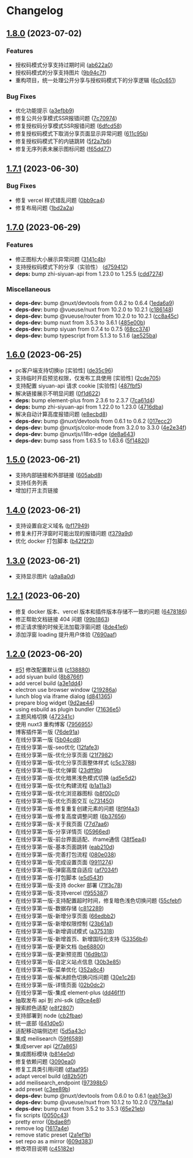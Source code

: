 # Changelog

## [1.8.0](https://github.com/terwer/siyuan-plugin-blog/compare/v1.7.1...v1.8.0) (2023-07-02)


### Features

* 授权码模式分享支持过期时间 ([ab622a0](https://github.com/terwer/siyuan-plugin-blog/commit/ab622a0f3e95371a3f34893565e9a53a8169e5a7))
* 授权码模式的分享支持图片 ([9b94c7f](https://github.com/terwer/siyuan-plugin-blog/commit/9b94c7f59c7df818d38d94c3097a1316a2d60d9e))
* 重构项目，统一处理公开分享与授权码模式下的分享逻辑 ([6c0c651](https://github.com/terwer/siyuan-plugin-blog/commit/6c0c651bb87fda6f451fd19bc776ccb322f3e922))


### Bug Fixes

* 优化功能提示 ([a3efbb9](https://github.com/terwer/siyuan-plugin-blog/commit/a3efbb94237e3886e6e2395708688e7229835000))
* 修复公共分享模式SSR报错问题 ([7c70974](https://github.com/terwer/siyuan-plugin-blog/commit/7c70974d35141889befe488518377ba7d0e561f2))
* 修复授权码分享模式SSR报错问题 ([6dfcd58](https://github.com/terwer/siyuan-plugin-blog/commit/6dfcd584524687e2ab759ea35dabee483ae194f6))
* 修复授权码模式下取消分享页面显示异常问题 ([611c95b](https://github.com/terwer/siyuan-plugin-blog/commit/611c95bf09927b27ac005cc931d22162cf6cf45a))
* 修复授权码模式下的内链跳转 ([5f2a7b6](https://github.com/terwer/siyuan-plugin-blog/commit/5f2a7b651bbe06f192d3ed29e4278c36049d3a69))
* 修复无序列表未展示图标问题 ([f65dd77](https://github.com/terwer/siyuan-plugin-blog/commit/f65dd778b76480943c828953f1fc0a7a8de6eb4d))

## [1.7.1](https://github.com/terwer/siyuan-plugin-blog/compare/v1.7.0...v1.7.1) (2023-06-30)
### Bug Fixes
* 修复 vercel 样式错乱问题 ([0bb9ca4](https://github.com/terwer/siyuan-plugin-blog/commit/0bb9ca4747c5ff3181f8ffdb0dd56023ee824795))
* 修复布局问题 ([1bd2a2a](https://github.com/terwer/siyuan-plugin-blog/commit/1bd2a2a07e006612cf331ddfd5d057fd1055ce62))
## [1.7.0](https://github.com/terwer/siyuan-plugin-blog/compare/v1.6.0...v1.7.0) (2023-06-29)
### Features
* 修正图标大小展示异常问题 ([3141c4b](https://github.com/terwer/siyuan-plugin-blog/commit/3141c4b434c91b84071b3def734189a6aad01923))
* 支持授权码模式下的分享（实验性） ([d759412](https://github.com/terwer/siyuan-plugin-blog/commit/d7594127fecb1bd4838c7f22cc35bb738353ef87))
* **deps:** bump zhi-siyuan-api from 1.23.0 to 1.25.5 ([cdd7274](https://github.com/terwer/siyuan-plugin-blog/commit/cdd7274071ada5417901ab0b0945bfa945763755))
### Miscellaneous
* **deps-dev:** bump @nuxt/devtools from 0.6.2 to 0.6.4 ([1eda6a9](https://github.com/terwer/siyuan-plugin-blog/commit/1eda6a907487fc24c78346521169905bb914833f))
* **deps-dev:** bump @vueuse/nuxt from 10.2.0 to 10.2.1 ([c186148](https://github.com/terwer/siyuan-plugin-blog/commit/c186148ef3588c430e98a0da42c5d7072239c9da))
* **deps-dev:** bump @vueuse/router from 10.2.0 to 10.2.1 ([cc8a45c](https://github.com/terwer/siyuan-plugin-blog/commit/cc8a45c159c9353a322a936f91fbd55afcca8fe1))
* **deps-dev:** bump nuxt from 3.5.3 to 3.6.1 ([485e00b](https://github.com/terwer/siyuan-plugin-blog/commit/485e00b77039e4ec14e5aeefd53397128eb8b06d))
* **deps-dev:** bump siyuan from 0.7.4 to 0.7.5 ([68cc374](https://github.com/terwer/siyuan-plugin-blog/commit/68cc3747f3dd35f639805907d96579b7a38b249d))
* **deps-dev:** bump typescript from 5.1.3 to 5.1.6 ([ae525ba](https://github.com/terwer/siyuan-plugin-blog/commit/ae525ba05c8a1cf14000c4b5a195ae306bd1b2fa))
## [1.6.0](https://github.com/terwer/siyuan-plugin-blog/compare/v1.5.0...v1.6.0) (2023-06-25)
* pc客户端支持切换ip [实验性] ([de35c96](https://github.com/terwer/siyuan-plugin-blog/commit/de35c96f22552671b66caefef486d152a853374c))
* 支持临时开启预览权限，仅发布工具使用 [实验性] ([2cde705](https://github.com/terwer/siyuan-plugin-blog/commit/2cde705b8f8f0aa2adebff559938089d54a9f1a8))
* 支持配置 siyuan-api 请求 cookie [实验性] ([487fbf5](https://github.com/terwer/siyuan-plugin-blog/commit/487fbf5bece5d8bab94f5e90c28d4170a59589c5))
* 解决链接展示不明显问题 ([0f1d622](https://github.com/terwer/siyuan-plugin-blog/commit/0f1d6227f1d8c376075ee14d041e92ddaf243bd1))
* **deps:** bump element-plus from 2.3.6 to 2.3.7 ([7ca61d4](https://github.com/terwer/siyuan-plugin-blog/commit/7ca61d4df08e1ed1a38f3553cb315ad5c3d947dd))
* **deps:** bump zhi-siyuan-api from 1.22.0 to 1.23.0 ([4716dba](https://github.com/terwer/siyuan-plugin-blog/commit/4716dba0e7328262db782d1f11b471ad134b2a03))
* 解决自动计算高度报错问题 ([e8ecbd8](https://github.com/terwer/siyuan-plugin-blog/commit/e8ecbd8ab7b8a23f9cf4934cd89810b58cb787b0))
* **deps-dev:** bump @nuxt/devtools from 0.6.1 to 0.6.2 ([017ecc2](https://github.com/terwer/siyuan-plugin-blog/commit/017ecc2a3953d76757ac9868781aa1917055a241))
* **deps-dev:** bump @nuxtjs/color-mode from 3.2.0 to 3.3.0 ([4e2e34f](https://github.com/terwer/siyuan-plugin-blog/commit/4e2e34f3114ee381813fe12e2e765e6c48aec162))
* **deps-dev:** bump @nuxtjs/i18n-edge ([de8a643](https://github.com/terwer/siyuan-plugin-blog/commit/de8a64360136530efe18c9534d7912aed852d74d))
* **deps-dev:** bump sass from 1.63.5 to 1.63.6 ([5f14820](https://github.com/terwer/siyuan-plugin-blog/commit/5f1482039f9ec6f1c8e4dec370826a1e879efa3a))
## [1.5.0](https://github.com/terwer/siyuan-plugin-blog/compare/v1.4.0...v1.5.0) (2023-06-21)
* 支持内部链接和外部链接 ([605abd8](https://github.com/terwer/siyuan-plugin-blog/commit/605abd89bdf7edd9762586ce30d00dd3241069c7))
* 支持任务列表
* 增加打开主页链接
## [1.4.0](https://github.com/terwer/siyuan-plugin-blog/compare/v1.3.0...v1.4.0) (2023-06-21)
* 支持设置自定义域名 ([bf17949](https://github.com/terwer/siyuan-plugin-blog/commit/bf179498a893c156511478dd7ccd46aa9728f09c))
* 修复未打开浮窗时可能出现的报错问题 ([f379a9d](https://github.com/terwer/siyuan-plugin-blog/commit/f379a9d5ddae19b30a98865d227162ec9255d0c8))
* 优化 docker 打包脚本 ([b42f2f3](https://github.com/terwer/siyuan-plugin-blog/commit/b42f2f310ab84763a409e4b6c91f2225abf517cc))
## [1.3.0](https://github.com/terwer/siyuan-plugin-blog/compare/v1.2.1...v1.3.0) (2023-06-21)
* 支持显示图片 ([a9a8a0d](https://github.com/terwer/siyuan-plugin-blog/commit/a9a8a0d4e4563fd68653c9639e7f2f2f5b729f26))
## [1.2.1](https://github.com/terwer/siyuan-plugin-blog/compare/v1.2.0...v1.2.1) (2023-06-20)
* 修复 docker 版本、vercel 版本和插件版本存储不一致的问题 ([6478186](https://github.com/terwer/siyuan-plugin-blog/commit/6478186babf740cc0efa1cd8ebae3402ca33213e))
* 修正帮助文档链接 404 问题 ([99b1863](https://github.com/terwer/siyuan-plugin-blog/commit/99b1863fdfa6d853865b826f3acdf3b775bf969d))
* 修正请求慢的时候无法加载浮窗问题 ([8de41e6](https://github.com/terwer/siyuan-plugin-blog/commit/8de41e60b0d72486a3ee983921588d89325c5541))
* 添加浮窗 loading 提升用户体验 ([7690aaf](https://github.com/terwer/siyuan-plugin-blog/commit/7690aaf5f237c1dca2d0314de6391100b53d8f53))
## [1.2.0](https://github.com/terwer/siyuan-plugin-blog/compare/v1.1.2...v1.2.0) (2023-06-20)
* [#51](https://github.com/terwer/siyuan-plugin-blog/issues/51) 修改配置默认值 ([c138880](https://github.com/terwer/siyuan-plugin-blog/commit/c138880a513a4c7becaea59d783aaac645d83630))
* add siyuan build ([8b8766f](https://github.com/terwer/siyuan-plugin-blog/commit/8b8766fcfc068ac5bacd1f2b90ea66256eb21605))
* add vercel build ([a3e1dd4](https://github.com/terwer/siyuan-plugin-blog/commit/a3e1dd45468aa59c8fbfd10ac26752f2bdb87614))
* electron use browser window ([219286a](https://github.com/terwer/siyuan-plugin-blog/commit/219286aaddba86408c38e97eb06f5b94fd30b782))
* lunch blog via iframe dialog ([d841365](https://github.com/terwer/siyuan-plugin-blog/commit/d8413654e5f4d3a58c714749d5569d26a28c4f2d))
* prepare blog widget ([9d2ae44](https://github.com/terwer/siyuan-plugin-blog/commit/9d2ae449861b4f04141b5b44fe16cb51d00570de))
* using esbuild as plugin bundler ([71636e5](https://github.com/terwer/siyuan-plugin-blog/commit/71636e57ae862e52b47c7be6a713c564d55c0a0c))
* 主题风格切换 ([472341c](https://github.com/terwer/siyuan-plugin-blog/commit/472341c58188842ed3077febff244844ebcd2159))
* 使用 nuxt3 重构博客 ([7956955](https://github.com/terwer/siyuan-plugin-blog/commit/7956955f2a4064b6343e0f26d1ecec3df99d278d))
* 博客插件第一版 ([76de91a](https://github.com/terwer/siyuan-plugin-blog/commit/76de91a0aa640ed1ad593708ac837fd1ba0da9f1))
* 在线分享第一版 ([5b04cd8](https://github.com/terwer/siyuan-plugin-blog/commit/5b04cd84cfa85da5c08f3bdbcbb015aa3202d554))
* 在线分享第一版-seo优化 ([12fafe3](https://github.com/terwer/siyuan-plugin-blog/commit/12fafe32155b434ad06d6e5844314517223190e2))
* 在线分享第一版-优化分享页面 ([21f7982](https://github.com/terwer/siyuan-plugin-blog/commit/21f7982d0a57dd035961d59976eac930645ab0eb))
* 在线分享第一版-优化分享页面整体样式 ([c5c3788](https://github.com/terwer/siyuan-plugin-blog/commit/c5c3788723d3c0c16e719b355b069a0d98a8ef4a))
* 在线分享第一版-优化弹窗 ([23dff9b](https://github.com/terwer/siyuan-plugin-blog/commit/23dff9ba904fc3be8081fd872e5c639fc88fb53e))
* 在线分享第一版-优化暗黑浅色模式切换 ([ad5e5d2](https://github.com/terwer/siyuan-plugin-blog/commit/ad5e5d29817580ea383a62eb1a243530fc9ee76e))
* 在线分享第一版-优化构建流程 ([b1a11a3](https://github.com/terwer/siyuan-plugin-blog/commit/b1a11a3e3faec11a3000cfa5d4a09017148bf851))
* 在线分享第一版-优化浏览器图标 ([b8f00c0](https://github.com/terwer/siyuan-plugin-blog/commit/b8f00c0680aaa5af9cbf8da8872df3b5d03cbab7))
* 在线分享第一版-优化页面交互 ([c731450](https://github.com/terwer/siyuan-plugin-blog/commit/c7314506894a1ae041e43cf2452d72531deada14))
* 在线分享第一版-修复重复创建元素的问题 ([8f9f4a3](https://github.com/terwer/siyuan-plugin-blog/commit/8f9f4a3340f40836d3bfffd77a9a5964eb413bee))
* 在线分享第一版-修复高度调整问题 ([6b37656](https://github.com/terwer/siyuan-plugin-blog/commit/6b376566affb286aeb6c8a9da24cab110171b057))
* 在线分享第一版-关于我页面 ([77d7aa6](https://github.com/terwer/siyuan-plugin-blog/commit/77d7aa69289044b3551fb3c399f573c636e44310))
* 在线分享第一版-分享详情页 ([05966ed](https://github.com/terwer/siyuan-plugin-blog/commit/05966ed5e2caab5ef3fd9f182ac987837e92fe35))
* 在线分享第一版-前台界面适配、iframe通信 ([38f5ea4](https://github.com/terwer/siyuan-plugin-blog/commit/38f5ea412ebb21ccd48b29c2e613f8a9266d0e0c))
* 在线分享第一版-基本页面跳转 ([eab210d](https://github.com/terwer/siyuan-plugin-blog/commit/eab210d3c585cdb897ee75b1c3107b6830b8af26))
* 在线分享第一版-完善打包流程 ([080e038](https://github.com/terwer/siyuan-plugin-blog/commit/080e038b9546a254ce7cba9746a946c014f82f33))
* 在线分享第一版-完成设置页面 ([9911274](https://github.com/terwer/siyuan-plugin-blog/commit/9911274fb24d9ee646b41b2bcbace7d8f8b0b05f))
* 在线分享第一版-弹窗高度自适应 ([af7034f](https://github.com/terwer/siyuan-plugin-blog/commit/af7034f0d2278d9e89590d919f813a9735047931))
* 在线分享第一版-打包脚本 ([e5d543f](https://github.com/terwer/siyuan-plugin-blog/commit/e5d543fa6cab23954586a02a08e5a31040ddb485))
* 在线分享第一版-支持 docker 部署 ([71f3c78](https://github.com/terwer/siyuan-plugin-blog/commit/71f3c78e1fd1c98f941d688f9ead925e4c15e093))
* 在线分享第一版-支持vercel ([f955387](https://github.com/terwer/siyuan-plugin-blog/commit/f955387274705bfb522ebcab2fe339144b43c8fe))
* 在线分享第一版-支持配置超时时间，修复暗色浅色切换问题 ([55cfebf](https://github.com/terwer/siyuan-plugin-blog/commit/55cfebf82dcf60bf1d6965be3e28579168ad4818))
* 在线分享第一版-数据存储 ([c812289](https://github.com/terwer/siyuan-plugin-blog/commit/c812289a01fc1685e197e8f8752b37c6c46a1862))
* 在线分享第一版-新增分享页面 ([66edbb2](https://github.com/terwer/siyuan-plugin-blog/commit/66edbb28ab27433353c5d34f49ba36d12d149f4c))
* 在线分享第一版-新增权限控制 ([23b61a1](https://github.com/terwer/siyuan-plugin-blog/commit/23b61a16fc4970fd161ee99202ec322223880a67))
* 在线分享第一版-新增调试模式 ([a375318](https://github.com/terwer/siyuan-plugin-blog/commit/a375318b9e074ead5d449d9d75cb0e80b7dcf439))
* 在线分享第一版-新增首页、新增国际化支持 ([53356b4](https://github.com/terwer/siyuan-plugin-blog/commit/53356b4d2ee0babe49eda60b34888ec95af67ba0))
* 在线分享第一版-更新文档 ([be68800](https://github.com/terwer/siyuan-plugin-blog/commit/be68800cf26ab5022a10188f20e865e2b2cf18d1))
* 在线分享第一版-更新预览图 ([16d9b13](https://github.com/terwer/siyuan-plugin-blog/commit/16d9b13ad28b8999ed0e9b89df68126e740c5591))
* 在线分享第一版-自定义站点信息 ([30b3e85](https://github.com/terwer/siyuan-plugin-blog/commit/30b3e85733b8c82bb91b3c11310bbc745a6ab89a))
* 在线分享第一版-菜单优化 ([352a8c4](https://github.com/terwer/siyuan-plugin-blog/commit/352a8c47dad86bb063a813bc880d87bf3de25fb4))
* 在线分享第一版-解决颜色切换闪烁问题 ([30e1c26](https://github.com/terwer/siyuan-plugin-blog/commit/30e1c26ce07dc70927686237f0fcccadface865e))
* 在线分享第一版-详情页面 ([02b0dc2](https://github.com/terwer/siyuan-plugin-blog/commit/02b0dc23e6aafadb6de515f82fbbe8488ace515d))
* 在线分享第一版-集成 element-plus ([dd46f1f](https://github.com/terwer/siyuan-plugin-blog/commit/dd46f1f6bca87ff2e2491edd3b11e21385c1bb56))
* 抽取发布 api 到 zhi-sdk ([d9ce4e8](https://github.com/terwer/siyuan-plugin-blog/commit/d9ce4e8808f0ce59379f6f89a31c35f81295c657))
* 搜索颜色适配 ([e8f2807](https://github.com/terwer/siyuan-plugin-blog/commit/e8f28075d471c36872721547be4a0d29f4e36b85))
* 支持部署到 node ([cb2fbae](https://github.com/terwer/siyuan-plugin-blog/commit/cb2fbae32465c1267079cd197f00884273441fa3))
* 统一底部 ([641d0e5](https://github.com/terwer/siyuan-plugin-blog/commit/641d0e5606fa9646be162e482bef486e3fecc4c2))
* 适配移动端侧边栏 ([5d5a43c](https://github.com/terwer/siyuan-plugin-blog/commit/5d5a43c254ba59f945703c3e0bff71271f4775e5))
* 集成 meilisearch ([59f6589](https://github.com/terwer/siyuan-plugin-blog/commit/59f6589a68167b172773cbc018d6abf96dbc1312))
* 集成server api ([2f7a865](https://github.com/terwer/siyuan-plugin-blog/commit/2f7a865e8054deb71b0af4d6e09df6bcb7c765a4))
* 集成图标模块 ([b814e0d](https://github.com/terwer/siyuan-plugin-blog/commit/b814e0d251378aa445e7c611881693428665c2d8))
* 修复依赖问题 ([3090ea0](https://github.com/terwer/siyuan-plugin-blog/commit/3090ea0f7ebf40a6dfcb3e95a9d17a18a21f6074))
* 修复工具类引用问题 ([dfaaf95](https://github.com/terwer/siyuan-plugin-blog/commit/dfaaf95b80019086b02ad389b5a9a1983ac91c72))
* adapt vercel build ([d82b50f](https://github.com/terwer/siyuan-plugin-blog/commit/d82b50fa99a5ec53557ad14d5da3902ef699d9e7))
* add meilisearch_endpoint ([97398b5](https://github.com/terwer/siyuan-plugin-blog/commit/97398b56c48f9ad8ff72e816eb46a3e967d3ed8e))
* add preset ([c3ee89b](https://github.com/terwer/siyuan-plugin-blog/commit/c3ee89b8fc750ec39ce0e35874a7c640c1b81aba))
* **deps-dev:** bump @nuxt/devtools from 0.6.0 to 0.6.1 ([eab13e3](https://github.com/terwer/siyuan-plugin-blog/commit/eab13e3ae326333687ed46433ca250cecc79be54))
* **deps-dev:** bump @vueuse/nuxt from 10.1.2 to 10.2.0 ([797fa4a](https://github.com/terwer/siyuan-plugin-blog/commit/797fa4a5c342504db33814d98f12e4cf9c667456))
* **deps-dev:** bump nuxt from 3.5.2 to 3.5.3 ([65e21eb](https://github.com/terwer/siyuan-plugin-blog/commit/65e21eb86c12219b23fea0dd88d55b662d8c48f8))
* fix scripts ([0050c43](https://github.com/terwer/siyuan-plugin-blog/commit/0050c431a87438f9d78bf7078d562e16594b7e3d))
* pretty error ([0bdae8f](https://github.com/terwer/siyuan-plugin-blog/commit/0bdae8fe9f5634ad75d6923b806d027302b06d8c))
* remove log ([1617a4e](https://github.com/terwer/siyuan-plugin-blog/commit/1617a4edf528028f70d0be8f2edd5b8354cdcf41))
* remove static preset ([2a1ef1b](https://github.com/terwer/siyuan-plugin-blog/commit/2a1ef1b4199a8e11535239b896281de998bade9e))
* set repo as a mirror ([609d383](https://github.com/terwer/siyuan-plugin-blog/commit/609d383e859861971188b200375d124e2fef698c))
* 修改项目说明 ([c45182e](https://github.com/terwer/siyuan-plugin-blog/commit/c45182ed2303cbad4d8b1ce68932e13fc80ccf04))
